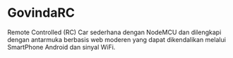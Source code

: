 # GovindaRC
Remote Controlled (RC) Car sederhana dengan NodeMCU dan dilengkapi dengan antarmuka berbasis web moderen yang dapat dikendalikan melalui SmartPhone Android dan sinyal WiFi.

